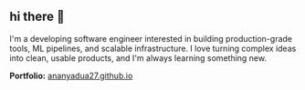 ## hi there 👋

I'm a developing software engineer interested in building production-grade tools, ML pipelines, and scalable infrastructure. I love turning complex ideas into clean, usable products, and I'm always learning something new.

**Portfolio:** [ananyadua27.github.io](https://ananyadua27.github.io/my-website/portfolio.html)
